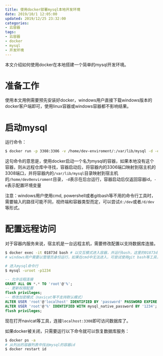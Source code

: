 ```yaml
---
title: 使用docker部署mysql本地开发环境
date: 2019/10/1 12:05:00
updated: 2019/12/25 23:32:00
categories: 
- 云容器
tags: 
- 云容器
- docker
- mysql
- 开发环境
---
```


本文介绍如何使用docker在本地搭建一个简单的mysql开发环境。

# 准备工作
使用本文用例需要预先安装好docker，windows用户直接下载windows版本的docker客户端即可，使用linux容器或windows容器都不影响结果。

# 启动mysql
运行命令：
```bash
$ docker run -p 3308:3306 -v /home/dev-enviroment/:/var/lib/mysql -d -e MYSQL_ROOT_PASSWORD=1234 mysql
```
这句命令的意思是，使用docker启动一个名为mysql的容器，如果本地没有这个容器，则从远程仓库中寻找，容器启动后，将容器内的3306端口映射到宿主机的3308端口，并将容器内的`/var/lib/mysql`目录映射到宿主机的`/home/dev0enviroment`目录，`-d`表示在后台运行，容器启动后仅返回容器id，`-e`表示配置环境变量

注意：windows用户使用cmd, powershell或者gitbash等不用的命令行工具时，需要输入的路径可能不同，视终端和容器类型而定，可以尝试`d:/dev`或者`/d/dev`等形式。

# 配置远程访问
对于容器内服务来说，宿主机是一台远程主机，需要修改配置以支持数据库连接。
```bash
$ docker exec -it 01873d bash # 以交互模式进入容器，并运行bash，这里的01873d是container id的前几位
# windows用户需要以管理员身份运行，如果在cmd中无法进入，可尝试使用git bash等工具，如果提示要加前缀，就在docker命令前增加前缀

# 进入mysql命令行
$ mysql -uroot -p1234
```
```sql
-- 允许远程连接
GRANT ALL ON *.* TO 'root'@'%';
-- 更新权限配置
flush privileges;
-- 修改加密模式（navicat等不支持默认模式）
ALTER USER 'root'@'localhost' IDENTIFIED BY 'password' PASSWORD EXPIRE NEVER;
ALTER USER 'root'@'%' IDENTIFIED WITH mysql_native_password BY '1234';
flush privileges;
```

现在打开navicat等工具，连接`localhost:3308`即可访问数据库了。

如果docker被关闭，只需要运行以下命令就可以恢复数据库服务：
```bash
$ docker ps -a
# 从列出的容器列表中找出mysql的容器id
$ docker restart id
```
